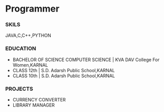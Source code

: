 # Programmer

### SKILS
JAVA,C,C++,PYTHON

### EDUCATION
- BACHELOR OF SCIENCE COMPUTER SCIENCE | KVA DAV College For Women,KARNAL
- CLASS 12th | S.D. Adarsh Public School,KARNAL
- CLASS 10th | S.D. Adarsh Public School,KARNAL

### PROJECTS
- CURRENCY CONVERTER
- LIBRARY MANAGER
